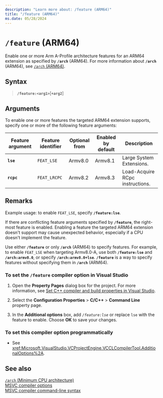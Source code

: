 ```yaml
---
description: "Learn more about: /feature (ARM64)"
title: "/feature (ARM64)"
ms.date: 05/28/2024
---
```

# `/feature` (ARM64)

Enable one or more Arm A-Profile architecture features for an ARM64 extension as specified by **`/arch`** (ARM64). For more information about **`/arch`** (ARM64), see [`/arch` (ARM64)](arch-arm64.md).

## Syntax

> **`/feature:<arg1>`**[**`+arg2`**]

## Arguments
To enable one or more features the targeted ARM64 extension supports, specify one or more of the following feature arguments:

| Feature argument | Feature identifier | Optional from | Enabled by default | Description |
|--|--|--|--|--|
|**`lse`**   | `FEAT_LSE` | Armv8.0  | Armv8.1 | Large System Extensions. |
|**`rcpc`**  | `FEAT_LRCPC` | Armv8.2 | Armv8.3 | Load-Acquire RCpc instructions. |

## Remarks

Example usage: to enable `FEAT_LSE`, specify **`/feature:lse`**.

If there are conflicting feature arguments specified by **`/feature`**, the right-most feature is enabled. Enabling a feature the targeted ARM64 extension doesn't support may cause unexpected behavior, especially if a CPU doesn't implement the feature.

Use either **`/feature`** or only **`/arch`** (ARM64) to specify features. For example, to enable `FEAT_LSE` when targeting Armv8.0-A, use both **`/feature:lse`** and **`/arch:armv8.0`**, or specify **`/arch:armv8.0+lse`**. **`/feature`** is a way to specify features without specifying them in **`/arch`** (ARM64).

### To set the `/feature` compiler option in Visual Studio

1. Open the **Property Pages** dialog box for the project. For more information, see [Set C++ compiler and build properties in Visual Studio](../working-with-project-properties.md).

1. Select the **Configuration Properties** > **C/C++** > **Command Line** property page.

1. In the **Additional options** box, add *`/feature:lse`* or replace `lse` with the feature to enable. Choose **OK** to save your changes.

### To set this compiler option programmatically

- See <xref:Microsoft.VisualStudio.VCProjectEngine.VCCLCompilerTool.AdditionalOptions%2A>.

## See also

[`/arch` (Minimum CPU architecture)](arch-minimum-cpu-architecture.md)\
[MSVC compiler options](compiler-options.md)\
[MSVC compiler command-line syntax](compiler-command-line-syntax.md)
